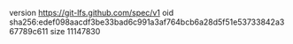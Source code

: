 version https://git-lfs.github.com/spec/v1
oid sha256:edef098aacdf3be33bad6c991a3af764bcb6a28d5f51e53733842a367789c611
size 11147830
